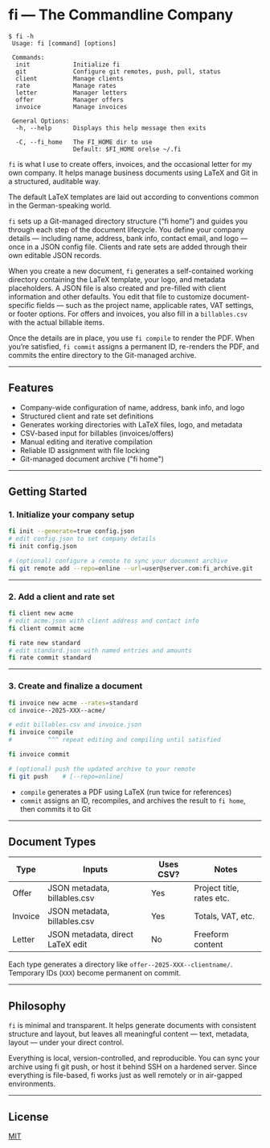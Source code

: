 # fi — The Commandline Company

```shell
$ fi -h
 Usage: fi [command] [options]

 Commands:
  init            Initialize fi
  git             Configure git remotes, push, pull, status
  client          Manage clients
  rate            Manage rates
  letter          Manager letters
  offer           Manager offers
  invoice         Manage invoices

 General Options:
  -h, --help      Displays this help message then exits

  -C, --fi_home   The FI_HOME dir to use
                  Default: $FI_HOME orelse ~/.fi
```



`fi` is what I use to create offers, invoices, and the occasional letter for my
own company. It helps manage business documents using LaTeX and Git in a
structured, auditable way.

The default LaTeX templates are laid out according to conventions common in the
German-speaking world.

`fi` sets up a Git-managed directory structure (“fi home”) and guides you through
each step of the document lifecycle. You define your company details — including
name, address, bank info, contact email, and logo — once in a JSON config file.
Clients and rate sets are added through their own editable JSON records.

When you create a new document, `fi` generates a self-contained working
directory containing the LaTeX template, your logo, and metadata placeholders. A
JSON file is also created and pre-filled with client information and other
defaults. You edit that file to customize document-specific fields — such as the
project name, applicable rates, VAT settings, or footer options. For offers and
invoices, you also fill in a `billables.csv` with the actual billable items.

Once the details are in place, you use `fi compile` to render the PDF. When
you’re satisfied, `fi commit` assigns a permanent ID, re-renders the PDF, and
commits the entire directory to the Git-managed archive.

---

## Features

- Company-wide configuration of name, address, bank info, and logo
- Structured client and rate set definitions
- Generates working directories with LaTeX files, logo, and metadata
- CSV-based input for billables (invoices/offers)
- Manual editing and iterative compilation
- Reliable ID assignment with file locking
- Git-managed document archive ("fi home")

---

## Getting Started

### 1. Initialize your company setup

```sh
fi init --generate=true config.json
# edit config.json to set company details
fi init config.json

# (optional) configure a remote to sync your document archive
fi git remote add --repo=online --url=user@server.com:fi_archive.git
```

---

### 2. Add a client and rate set

```sh
fi client new acme
# edit acme.json with client address and contact info
fi client commit acme

fi rate new standard
# edit standard.json with named entries and amounts
fi rate commit standard
```

---

### 3. Create and finalize a document

```sh
fi invoice new acme --rates=standard
cd invoice--2025-XXX--acme/

# edit billables.csv and invoice.json
fi invoice compile
#          ^^^ repeat editing and compiling until satisfied

fi invoice commit

# (optional) push the updated archive to your remote
fi git push    # [--repo=online]
```

- `compile` generates a PDF using LaTeX (run twice for references)
- `commit` assigns an ID, recompiles, and archives the result to `fi home`, then commits it to Git

---

## Document Types

| Type     | Inputs                            | Uses CSV? | Notes                      |
|----------|-----------------------------------|-----------|----------------------------|
| Offer    | JSON metadata, billables.csv      | Yes       | Project title, rates etc.  |
| Invoice  | JSON metadata, billables.csv      | Yes       | Totals, VAT, etc.          |
| Letter   | JSON metadata, direct LaTeX edit  | No        | Freeform content           |

Each type generates a directory like `offer--2025-XXX--clientname/`. Temporary IDs (`XXX`) become permanent on commit.

---

## Philosophy

`fi` is minimal and transparent. It helps generate documents with consistent
structure and layout, but leaves all meaningful content — text, metadata, layout
— under your direct control.

Everything is local, version-controlled, and reproducible. You can sync your
archive using fi git push, or host it behind SSH on a hardened server. Since
everything is file-based, fi works just as well remotely or in air-gapped
environments.

---

## License

[MIT](./LICENSE)
